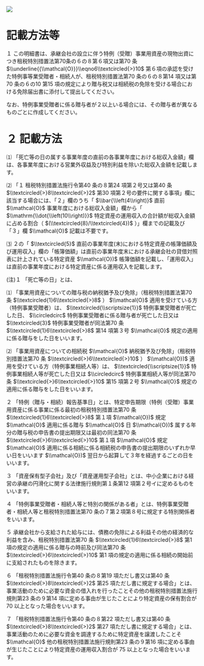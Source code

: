 ![](https://www.nta.go.jp/tmp/b88f8e82-52d5-45c3-b1d3-ac3a64bf1a43/images/897c31a105d2b2a84545edf8976610167a45835992eb07ed840fdd6f829cb193.jpg)

# 記載方法等

１ この明細書は、承継会社の設立に伴う特例（受贈）事業用資産の現物出資につき租税特別措置法第70条の６の８第６項又は第70 条 $\\underline{{\\mathcal{O}}}\\eqno6\\textcircled{>}10$ 第６項の承認を受けた特例事等業受贈者・相続人が、租税特別措置法第70 条の６の８第14 項又は第70 条の６の10 第15 項の規定により贈与税又は相続税の免除を受ける場合における免除届出書に添付して提出してください。

なお、特例事業受贈者に係る贈与者が２以上いる場合には、その贈与者が異なるものごとに作成してください。

# ２ 記載方法

⑴ 「死亡等の日の属する事業年度の直前の各事業年度における総収入金額」欄は、各事業年度における営業外収益及び特別利益を除いた総収入金額を記載します。

⑵ 「１ 租税特別措置法施行令第40 条の８第24 項第２号又は第40 条 $\\textcircled{>}8\\textcircled{>}2$ 第30 項第２号の要件に関する事項」欄に該当する場合には、「２」欄のうち「 $\\bar{\\left(4\\right)}$ 直前 $\\mathcal{O}$ 事業年度における総収入金額」欄から「 $\\mathrm{\\dot{\\left(10\\right)}}$ 特定資産の運用収入の合計額が総収入金額に占める割合（ $(\\textcircled{8}/\\textcircled{4})$ ）」欄までの記載及び「３」欄 $\\mathcal{O}$ 記載は不要です。

⑶ ２の「 $\\textcircled{5}$ 直前の事業年度(末)における特定資産の帳簿価額及び運用収入」欄の「帳簿価額」は直前の事業年度末における承継会社の貸借対照表に計上されている特定資産 $\\mathcal{O})$ 帳簿価額を記載し、「運用収入」は直前の事業年度における特定資産に係る運用収入を記載します。

(注)１ 「死亡等の日」とは、

⑴ 「事業用資産についての贈与税の納税猶予及び免除」（租税特別措置法第70 条 $\\textcircled{1}6\\textcircled{>}8$ ） $\\mathcal{O}$ 適用を受けている方（特例事業受贈者）は、 $\\textcircled{\\scriptsize{1}}$ 特例事業受贈者が死亡した日、 $\\circledcirc$ 特例事業受贈者に係る贈与者が死亡した日又は $\\textcircled{3}$ 特例事業受贈者が同法第70 条 $\\textcircled{1}6\\textcircled{>}8$ 第14 項第３号 $\\mathcal{O}$ 規定の適用に係る贈与をした日をいいます。

⑵ 「事業用資産についての相続税 $\\mathcal{O}$ 納税猶予及び免除」（租税特別措置法第70 条 $\\textcircled{>}6\\textcircled{>}10$ ） $\\mathcal{O})$ 適用を受けている方（特例事業相続人等）は、 $\\textcircled{\\scriptsize{1}}$ 特例事業相続人等が死亡した日又は $\\circledcirc$ 特例事業相続人等が同法第70 条 $\\textcircled{>}6\\textcircled{>}10$ 第15 項第２号 $\\mathcal{O}$ 規定の適用に係る贈与をした日をいいます。

２ 「特例（贈与・相続）報告基準日」とは、特定申告期限（特例（受贈）事業用資産に係る事業に係る最初の租税特別措置法第70 条 $\\textcircled{1}6\\textcircled{>}8$ 第１項 $\\mathcal{O})$ 規定 $\\mathcal{O}$ 適用に係る贈与 $\\mathcal{O}$ 日 $\\mathcal{O})$ 属する年分の贈与税の申告書の提出期限又は最初の同法第70 条 $\\textcircled{>}6\\textcircled{>}10$ 第１項 $\\mathcal{O}$ 規定 $\\mathcal{O}$ 適用に係る相続に係る相続税の申告書の提出期限のいずれか早い日をいいます $\\mathcal{O})$ 翌日から起算して３年を経過するごとの日をいいます。

３ 「資産保有型子会社」及び「資産運用型子会社」とは、中小企業における経営の承継の円滑化に関する法律施行規則第１条第12 項第２号イに定めるものをいいます。

４ 「特例事業受贈者・相続人等と特別の関係がある者」とは、特例事業受贈者・相続人等と租税特別措置法第70 条の７第２項第８号に規定する特別関係者をいいます。

５ 承継会社から支給された給与には、債務の免除による利益その他の経済的な利益を含み、租税特別措置法第70 条 $\\textcircled{1}6\\textcircled{>}8$ 第1 項の規定の適用に係る贈与の時前及び同法第70 条 $\\textcircled{>}6\\textcircled{>}10$ 第1 項の規定の適用に係る相続の開始前に支給されたものを除きます。

６ 「租税特別措置法施行令第40 条の８第19 項ただし書又は第40 条 $\\textcircled{>}8\\textcircled{>}2$ 第25 項ただし書に規定する場合」とは、事業活動のために必要な資金の借入れを行ったことその他の租税特別措置法施行規則第23 条の９第14 項に定める事由が生じたことにより特定資産の保有割合が $70%$ 以上となった場合をいいます。

７ 「租税特別措置法施行令第40 条の８第22 項ただし書又は第40 条 $\\textcircled{>}8\\textcircled{>}2$ 第27 項ただし書に規定する場合」とは、事業活動のために必要な資金を調達するために特定資産を譲渡したことそ $\\mathcal{O}$ 他の租税特別措置法施行規則第23 条の９第16 項に定める事由が生じたことにより特定資産の運用収入割合が $75%$ 以上となった場合をいいます。
